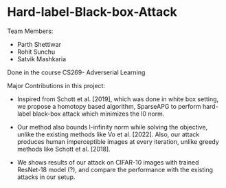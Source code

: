 # Hard-label-Black-box-Attack
Team Members:
* Parth Shettiwar
* Rohit Sunchu
* Satvik Mashkaria

Done in the course CS269- Adverserial Learning

Major Contributions in this project:
* Inspired from Schott et al. [2019], which was done in white box setting, we propose
a homotopy based algorithm, SparseAPG to perform hard-label black-box attack which
minimizes the l0 norm.

* Our method also bounds l-infinity norm while solving the objective, unlike the existing methods
like Vo et al. [2022]. Also, our attack produces human imperceptible images at every
iteration, unlike greedy methods like Schott et al. [2018].

* We shows results of our attack on CIFAR-10 images with trained ResNet-18 model (?), and
compare the performance with the existing attacks in our setup.
